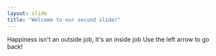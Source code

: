 ```yaml
---
layout: slide
title: "Welcome to our second slide!"
---
```

Happiness isn't an outside job, it's an inside job
Use the left arrow to go back!
